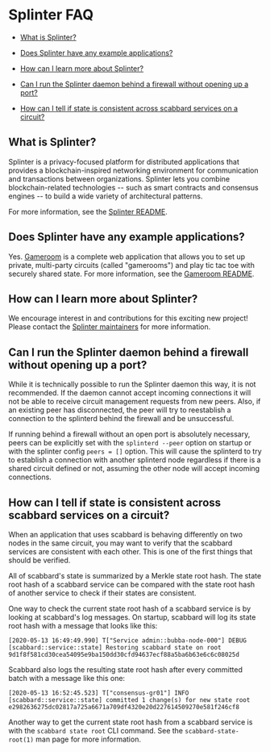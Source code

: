 # Splinter FAQ

<!--
  Copyright 2018-2020 Cargill Incorporated
  Licensed under Creative Commons Attribution 4.0 International License
  https://creativecommons.org/licenses/by/4.0/
-->

* [What is Splinter?](#what-is-splinter)

* [Does Splinter have any example applications?](#does-splinter-have-any-example-applications)

* [How can I learn more about Splinter?](#how-can-i-learn-more-about-splinter)

* [Can I run the Splinter daemon behind a firewall without opening up a port?](#can-i-run-the-splinter-daemon-behind-a-firewall-without-opening-up-a-port)

* [How can I tell if state is consistent across scabbard services on a circuit?](#how-can-i-tell-if-state-is-consistent-across-scabbard-services-on-a-circuit)

## What is Splinter?

Splinter is a privacy-focused platform for distributed applications that
provides a blockchain-inspired networking environment for communication and
transactions between organizations. Splinter lets you combine
blockchain-related technologies -- such as smart contracts and consensus
engines -- to build a wide variety of architectural patterns.

For more information, see the
[Splinter README](https://github.com/Cargill/splinter/blob/master/README.md).

## Does Splinter have any example applications?

Yes. [Gameroom](https://github.com/Cargill/splinter/tree/master/examples/gameroom)
is a complete web application that allows you to set up private, multi-party
circuits (called "gamerooms") and play tic tac toe with securely shared state.
For more information, see the
[Gameroom README](https://github.com/Cargill/splinter/blob/master/examples/gameroom/README.md).

## How can I learn more about Splinter?

We encourage interest in and contributions for this exciting new project! Please
contact the
[Splinter maintainers](https://github.com/Cargill/splinter/blob/master/MAINTAINERS.md)
for more information.

## Can I run the Splinter daemon behind a firewall without opening up a port?

While it is technically possible to run the Splinter daemon this way, it is
not recommended. If the daemon cannot accept incoming connections it will not
be able to receive circuit management requests from new peers. Also,
if an existing peer has disconnected, the peer will try to reestablish a
connection to the splinterd behind the firewall and be unsuccessful.

If running behind a firewall without an open port is absolutely necessary,
peers can be explicitly set with the `splinterd --peer` option on startup or
with the splinter config `peers = []` option. This will cause the splinterd to
try to establish a connection with another splinterd node regardless if there
is a shared circuit defined or not, assuming the other node will accept incoming
connections.

## How can I tell if state is consistent across scabbard services on a circuit?

When an application that uses scabbard is behaving differently on two nodes in
the same circuit, you may want to verify that the scabbard services are
consistent with each other. This is one of the first things that should be
verified.

All of scabbard's state is summarized by a Merkle state root hash. The state
root hash of a scabbard service can be compared with the state root hash of
another service to check if their states are consistent.

One way to check the current state root hash of a scabbard service is by looking
at scabbard's log messages. On startup, scabbard will log its state root hash
with a message that looks like this:

```
[2020-05-13 16:49:49.990] T["Service admin::bubba-node-000"] DEBUG [scabbard::service::state] Restoring scabbard state on root 9d1f8f581cd30cea54095e9ba150dd30cfd94637ecf88a5ba6b63e6c6c08025d
```

Scabbard also logs the resulting state root hash after every committed batch
with a message like this one:

```
[2020-05-13 16:52:45.523] T["consensus-gr01"] INFO [scabbard::service::state] committed 1 change(s) for new state root e2982636275dc02817a725a6671a709df4320e20d227614509270e581f246cf8
```

Another way to get the current state root hash from a scabbard service is with
the `scabbard state root` CLI command. See the `scabbard-state-root(1)` man page
for more information.
